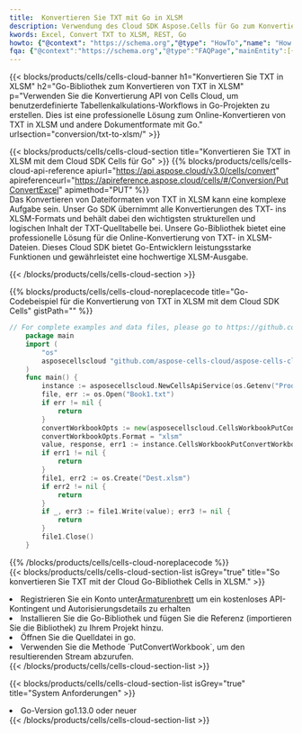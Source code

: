```yaml
---
title:  Konvertieren Sie TXT mit Go in XLSM
description: Verwendung des Cloud SDK Aspose.Cells für Go zum Konvertieren einer Datei im TXT-Format in eine Datei im XLSM-Format.
kwords: Excel, Convert TXT to XLSM, REST, Go
howto: {"@context": "https://schema.org","@type": "HowTo","name": "How to convert TXT to XLSM using the Cells Cloud Go library.","description": "How to convert TXT to XLSM using the Cells Cloud Go library.","image": {"@type": "ImageObject"},"url": "/go/conversion/txt-to-xlsm/","step": [{ "@type": "HowToStep","name": "How to convert TXT to XLSM using the Cells Cloud Go library. step 1", "image": {"@type": "ImageObject",},"url": "/go/conversion/txt-to-xlsm/","text": "Register an account at <a href='https://dashboard.aspose.cloud/'>Dashboard</a> to get free API quota & authorization details",},{ "@type": "HowToStep","name": "How to convert TXT to XLSM using the Cells Cloud Go library. step 1", "image": {"@type": "ImageObject",},"url": "/go/conversion/txt-to-xlsm/","text": "Install Go library and add the reference (import the library) to your project.",},{ "@type": "HowToStep","name": "How to convert TXT to XLSM using the Cells Cloud Go library. step 1", "image": {"@type": "ImageObject",},"url": "/go/conversion/txt-to-xlsm/","text": "Open the source file in go.",},{ "@type": "HowToStep","name": "How to convert TXT to XLSM using the Cells Cloud Go library. step 1", "image": {"@type": "ImageObject",},"url": "/go/conversion/txt-to-xlsm/","text": "Use the `PutConvertWorkbook` method to retrieve the resulting stream.",}, ],"supply": {"@type": "HowToSupply","name": "document"},"tool": [{"@type": "HowToTool","name": "Goland, Visual Studio Code, Eclipse"},{"@type": "HowToTool","name": "Aspose Cells"}],"totalTime": "PT6M"}
fqa: {"@context":"https://schema.org","@type":"FAQPage","mainEntity":[{"@type":"Question","name":"Why convert file formats in C# using REST API?","acceptedAnswer":{"@type":"Answer","text":"Documents are encoded in many ways, and some files may be incompatible with the software you use. To open and read such files, just convert them to appropriate file formats.<br/><ol><li>Install .NET SDK and add the reference (import the library) to your project.</li><li>Open the source file in C# using REST API.</li><li>Call the PutConvertWorkbookRequest() method, passing an output filename with required extension.</li><li>Get the result of conversion as a separate file.</li></ol>"}},{"@type":"Question","name":"What file formats can I convert with your C# library?","acceptedAnswer":{"@type":"Answer","text":"We support a variety of file formats for conversion using .NET library, including XLSX, Excel, xls , PDF, CSV, HTML, Markdown, XML, PNG, JPG, TIFF, Json, TXT and many more."}},{"@type":"Question","name":"What is the maximum allowed file size for conversion using this .NET library?","acceptedAnswer":{"@type":"Answer","text":"There are no file size limits for format conversions using .NET library."}}]}
---
```

{{< blocks/products/cells/cells-cloud-banner h1="Konvertieren Sie TXT in XLSM" h2="Go-Bibliothek zum Konvertieren von TXT in XLSM" p="Verwenden Sie die Konvertierung API von Cells Cloud, um benutzerdefinierte Tabellenkalkulations-Workflows in Go-Projekten zu erstellen. Dies ist eine professionelle Lösung zum Online-Konvertieren von TXT in XLSM und andere Dokumentformate mit Go." urlsection="conversion/txt-to-xlsm/" >}}

{{< blocks/products/cells/cells-cloud-section title="Konvertieren Sie TXT in XLSM mit dem Cloud SDK Cells für Go" >}}
{{% blocks/products/cells/cells-cloud-api-reference apiurl="https://api.aspose.cloud/v3.0/cells/convert" apireferenceurl="https://apireference.aspose.cloud/cells/#/Conversion/PutConvertExcel" apimethod="PUT" %}}
<br/>
Das Konvertieren von Dateiformaten von TXT in XLSM kann eine komplexe Aufgabe sein. Unser Go SDK übernimmt alle Konvertierungen des TXT- ins XLSM-Formats und behält dabei den wichtigsten strukturellen und logischen Inhalt der TXT-Quelltabelle bei. Unsere Go-Bibliothek bietet eine professionelle Lösung für die Online-Konvertierung von TXT- in XLSM-Dateien. Dieses Cloud SDK bietet Go-Entwicklern leistungsstarke Funktionen und gewährleistet eine hochwertige XLSM-Ausgabe.

{{< /blocks/products/cells/cells-cloud-section >}}

{{% blocks/products/cells/cells-cloud-noreplacecode title="Go-Codebeispiel für die Konvertierung von TXT in XLSM mit dem Cloud SDK Cells" gistPath="" %}}
 
```go
// For complete examples and data files, please go to https://github.com/aspose-cells-cloud/aspose-cells-cloud-go/
    package main
    import (
	    "os"
	    asposecellscloud "github.com/aspose-cells-cloud/aspose-cells-cloud-go/v22"
    )
    func main() {
	    instance := asposecellscloud.NewCellsApiService(os.Getenv("ProductClientId"), os.Getenv("ProductClientSecret"))
	    file, err := os.Open("Book1.txt")
	    if err != nil {
		    return
	    }
	    convertWorkbookOpts := new(asposecellscloud.CellsWorkbookPutConvertWorkbookOpts)
	    convertWorkbookOpts.Format = "xlsm"
	    value, response, err1 := instance.CellsWorkbookPutConvertWorkbook(file, convertWorkbookOpts)
	    if err1 != nil {
		    return
	    }
	    file1, err2 := os.Create("Dest.xlsm")
	    if err2 != nil {
		    return
	    }
	    if _, err3 := file1.Write(value); err3 != nil {
		    return
	    }
	    file1.Close()
    }
```
 
{{% /blocks/products/cells/cells-cloud-noreplacecode %}}
<br/>
{{< blocks/products/cells/cells-cloud-section-list isGrey="true" title="So konvertieren Sie TXT mit der Cloud Go-Bibliothek Cells in XLSM." >}}
<li> Registrieren Sie ein Konto unter<a href="https://dashboard.aspose.cloud/">Armaturenbrett</a> um ein kostenloses API-Kontingent und Autorisierungsdetails zu erhalten</li>
<li>Installieren Sie die Go-Bibliothek und fügen Sie die Referenz (importieren Sie die Bibliothek) zu Ihrem Projekt hinzu.</li>
<li>Öffnen Sie die Quelldatei in go.</li>
<li>Verwenden Sie die Methode `PutConvertWorkbook`, um den resultierenden Stream abzurufen.</li>
{{< /blocks/products/cells/cells-cloud-section-list >}}

{{< blocks/products/cells/cells-cloud-section-list isGrey="true" title="System Anforderungen" >}}
<li>Go-Version go1.13.0 oder neuer</li>
{{< /blocks/products/cells/cells-cloud-section-list >}}
